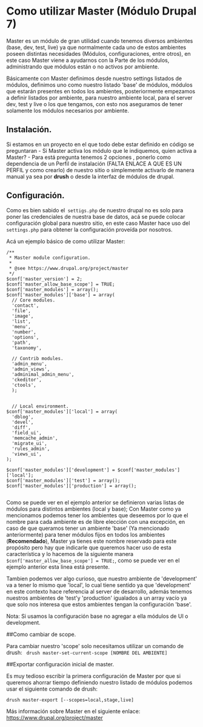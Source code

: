 # Como utilizar Master (Módulo Drupal 7)

Master es un módulo de gran utilidad cuando tenemos diversos ambientes (base, dev, test, live) ya que normalmente cada uno de estos ambientes poseen distintas necesidades (Módulos, configuraciones, entre otros), en este caso Master viene a ayudarnos con la Parte de los módulos, administrando que módulos están o no activos por ambiente.

Básicamente con Master definimos desde nuestro settings listados de módulos, definimos uno como nuestro listado 'base' de módulos, módulos que estarán presentes en todos los ambientes, posteriormente empezamos a definir listados por ambiente, para nuestro ambiente local, para el server dev, test y live o los que tengamos, con esto nos aseguramos de tener solamente los módulos necesarios por ambiente.


## Instalación.

Si estamos en un proyecto en el que todo debe estar definido en código se preguntaran - Si Master activa los módulo que le indiquemos, quien activa a Master? - Para está pregunta tenemos 2 opciones , ponerlo como dependencia de un Perfil de instalación (FALTA ENLACE A QUE ES UN PERFIL y como crearlo) de nuestro sitio o simplemente activarlo de manera manual ya sea por **drush** o desde la interfaz de módulos de drupal.


## Configuración.

Como es bien sabido el``` settigs.php``` de nuestro drupal no es solo para poner las credenciales de nuestra base de datos, acá se puede colocar configuración global para nuestro sitio, en este caso Master hace uso del``` settings.php``` para obtener la configuración proveída por nosotros.

Acá un ejemplo básico de como utilizar Master:

```
/**
 * Master module configuration.
 *
 * @see https://www.drupal.org/project/master
 */
$conf['master_version'] = 2;
$conf['master_allow_base_scope'] = TRUE;
$conf['master_modules'] = array();
$conf['master_modules']['base'] = array(
  // Core modules.
  'contact',
  'file',
  'image',
  'list',
  'menu',
  'number',
  'options',
  'path',
  'taxonomy',

  // Contrib modules.
  'admin_menu',
  'admin_views',
  'adminimal_admin_menu',
  'ckeditor',
  'ctools',
  );
  
  
  // Local environment.
$conf['master_modules']['local'] = array(
  'dblog',
  'devel',
  'diff',
  'field_ui',
  'memcache_admin',
  'migrate_ui',
  'rules_admin',
  'views_ui',
);

$conf['master_modules']['development'] = $conf['master_modules']['local'];
$conf['master_modules']['test'] = array();
$conf['master_modules']['production'] = array();
  
```

Como se puede ver en el ejemplo anterior se definieron varias listas de módulos para distintos ambientes (local y base); Con Master como ya mencionamos podemos tener los ambientes que deseemos por lo que el nombre para cada ambiente es de libre elección con una excepción, en caso de que queramos tener un ambiente 'base' (Ya mencionado anteriormente) para tener módulos fijos en todos los ambientes (**Recomendado**), Master ya tienes este nombre reservado para este propósito pero hay que indicarle que queremos hacer uso de esta característica y lo hacemos de la siguiente manera ```$conf['master_allow_base_scope'] = TRUE;```, como se puede ver en el ejemplo anterior esta linea está presente.


Tambien podemos ver algo curioso, que nuestro ambiente de 'development' va a tener lo mismo que  'local', lo cual tiene sentido ya que 'development'  en este contexto hace referencia al server de desarrollo, además tenemos nuestros ambientes de 'test'y 'production' igualados a un array vacío ya que solo nos interesa que estos ambientes tengan la configuración 'base'.

Nota: Si usamos la configuración base no agregar a ella módulos de UI o development.




##Como cambiar de scope.

Para cambiar nuestro 'scope' solo necesitamos utilizar un comando de drush:
``` drush master-set-current-scope [NOMBRE DEL AMBIENTE]```

##Exportar configuración inicial de master.

Es muy tedioso escribir la primera configuración de Master por que si queremos ahorrar tiempo definiendo nuestro listado de módulos  podemos usar el siguiente comando de drush:

```drush master-export [--scopes=local,stage,live]```


Más información sobre Master en el siguiente enlace: https://www.drupal.org/project/master


















